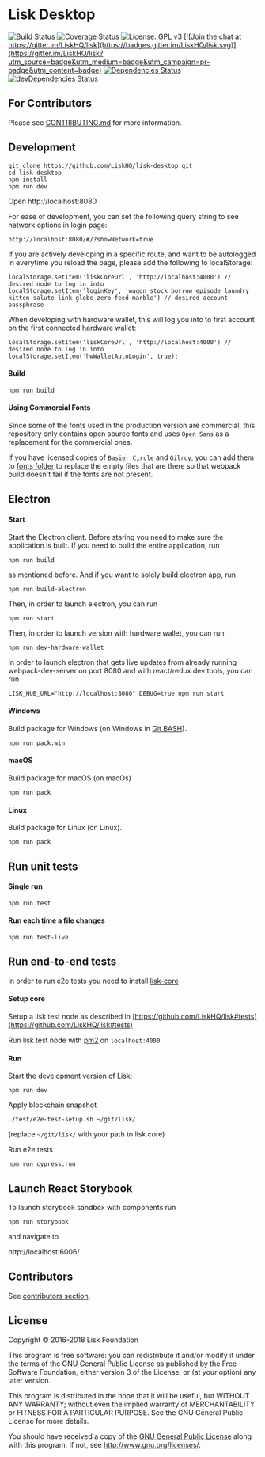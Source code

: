# Lisk Desktop

[![Build Status](https://jenkins.lisk.io/buildStatus/icon?job=lisk-desktop/development)](https://jenkins.lisk.io/job/lisk-desktop/job/development)
[![Coverage Status](https://coveralls.io/repos/github/LiskHQ/lisk-desktop/badge.svg?branch=development)](https://coveralls.io/github/LiskHQ/lisk-desktop?branch=development)
[![License: GPL v3](https://img.shields.io/badge/License-GPL%20v3-blue.svg)](http://www.gnu.org/licenses/gpl-3.0)
[![Join the chat at https://gitter.im/LiskHQ/lisk](https://badges.gitter.im/LiskHQ/lisk.svg)](https://gitter.im/LiskHQ/lisk?utm_source=badge&utm_medium=badge&utm_campaign=pr-badge&utm_content=badge)
[![Dependencies Status](https://david-dm.org/liskHQ/lisk-desktop/status.svg)](https://david-dm.org/liskHQ/lisk-desktop)
[![devDependencies Status](https://david-dm.org/liskHQ/lisk-desktop/dev-status.svg)](https://david-dm.org/liskHQ/lisk-desktop?type=dev)

## For Contributors
Please see [CONTRIBUTING.md](/CONTRIBUTING.md) for more information.
## Development

```
git clone https://github.com/LiskHQ/lisk-desktop.git
cd lisk-desktop
npm install
npm run dev
```

Open http://localhost:8080

For ease of development, you can set the following query string to see network options in login page:
```
http://localhost:8080/#/?showNetwork=true
```

If you are actively developing in a specific route, and want to be autologged in everytime you reload the page, please add the following to localStorage:

```
localStorage.setItem('liskCoreUrl', 'http://localhost:4000') // desired node to log in into
localStorage.setItem('loginKey', 'wagon stock borrow episode laundry kitten salute link globe zero feed marble') // desired account passphrase
```

When developing with hardware wallet, this will log you into to first account on the first connected hardware wallet:
```
localStorage.setItem('liskCoreUrl', 'http://localhost:4000') // desired node to log in into
localStorage.setItem('hwWalletAutoLogin', true);
```

#### Build

```
npm run build
```

#### Using Commercial Fonts
Since some of the fonts used in the production version are commercial, this repository only contains open source fonts and uses `Open Sans` as a replacement for the commercial ones.

If you have licensed copies of `Basier Circle` and `Gilroy`, you can add them to [fonts folder](./src/assets/fonts) to replace the empty files that are there so that webpack build doesn't fail if the fonts are not present.

## Electron

#### Start


Start the Electron client. Before staring you need to make sure the application is built. If you need to build the entire application, run

```
npm run build
```

as mentioned before. And if you want to solely build electron app, run

```
npm run build-electron
```

Then, in order to launch electron, you can run

```
npm run start
```

Then, in order to launch version with hardware wallet, you can run

```
npm run dev-hardware-wallet
```

In order to launch electron that gets live updates from already running webpack-dev-server on port 8080 and with react/redux dev tools, you can run

```
LISK_HUB_URL="http://localhost:8080" DEBUG=true npm run start
```

#### Windows

Build package for Windows (on Windows in [Git BASH](https://git-for-windows.github.io/)).

```
npm run pack:win
```

#### macOS

Build package for macOS (on macOs)

```
npm run pack 
```

#### Linux

Build package for Linux (on Linux).

```
npm run pack 
```

## Run unit tests

#### Single run
```
npm run test
```

#### Run each time a file changes
```
npm run test-live
```

## Run end-to-end tests
In order to run e2e tests you need to install [lisk-core](https://github.com/LiskHQ/lisk)

#### Setup core

Setup a lisk test node as described in [https://github.com/LiskHQ/lisk#tests](https://github.com/LiskHQ/lisk#tests)

Run lisk test node with [pm2](http://pm2.keymetrics.io/)  on `localhost:4000`

#### Run

Start the development version of Lisk:
```
npm run dev
```
Apply blockchain snapshot
 
```
./test/e2e-test-setup.sh ~/git/lisk/
```

(replace `~/git/lisk/` with your path to lisk core)

Run e2e tests
```
npm run cypress:run
```

## Launch React Storybook

To launch storybook sandbox with components run
```
npm run storybook
```
and navigate to

http://localhost:6006/



## Contributors
See [contributors section](https://github.com/LiskHQ/lisk-desktop/graphs/contributors).

## License

Copyright © 2016-2018 Lisk Foundation

This program is free software: you can redistribute it and/or modify it under the terms of the GNU General Public License as published by the Free Software Foundation, either version 3 of the License, or (at your option) any later version.

This program is distributed in the hope that it will be useful, but WITHOUT ANY WARRANTY; without even the implied warranty of MERCHANTABILITY or FITNESS FOR A PARTICULAR PURPOSE. See the GNU General Public License for more details.

You should have received a copy of the [GNU General Public License](https://github.com/LiskHQ/lisk-desktop/tree/master/LICENSE) along with this program.  If not, see <http://www.gnu.org/licenses/>.

